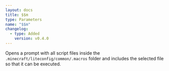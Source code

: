 ```yaml
---
layout: docs
title: $$m
type: Parameters
name: "$$m"
changelog:
  - type: Added
    version: v0.4.0
---
```

Opens a prompt with all script files inside the `.minecraft/liteconfig/common/.macros` folder and includes the selected file so that it can be executed.

